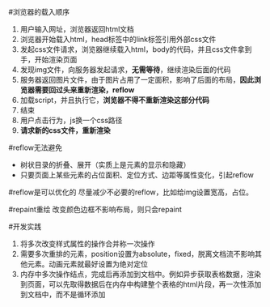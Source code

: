 #浏览器的载入顺序
1. 用户输入网址，浏览器返回html文档
2. 浏览器开始载入html，head标签中的link标签引用外部css文件
3. 发起css文件请求，浏览器继续载入html，body的代码，并且css文件拿到手，开始渲染页面
4. 发现img文件，向服务器发起请求，**无需等待**，继续渲染后面的代码
5. 服务器返回图片文件，由于图片占用了一定面积，影响了后面的布局，**因此浏览器需要回过头来重新渲染，reflow**
6. 加载script，并且执行它，**浏览器不得不重新渲染这部分代码**
7. 结束
8. 用户点击行为，js换一个css路径
9. **请求新的css文件，重新渲染**

#reflow无法避免
* 树状目录的折叠、展开（实质上是元素的显示和隐藏）
* 只要页面上某些元素的占位面积、定位方式、边距等属性变化，引起reflow

#reflow是可以优化的
尽量减少不必要的reflow，比如给img设置宽高，占位。

#repaint重绘
改变颜色边框不影响布局，则只会repaint

#开发实践
1. 将多次改变样式属性的操作合并称一次操作
2. 需要多次重排的元素，position设置为absolute，fixed，脱离文档流不影响其他元素。动画元素就最好设置为绝对定位
3. 内存中多次操作结点，完成后再添加到文档中。例如异步获取表格数据，渲染到页面，可以先取得数据后在内存中构建整个表格的html片段，再一次性添加到文档中，而不是循环添加

